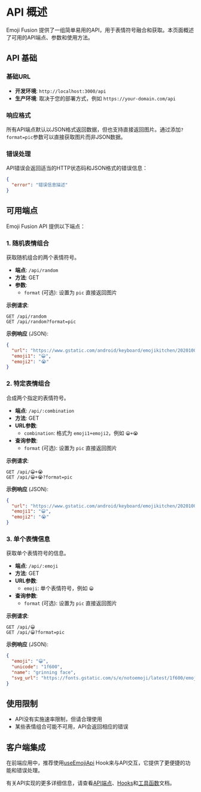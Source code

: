# API 概述

Emoji Fusion 提供了一组简单易用的API，用于表情符号融合和获取。本页面概述了可用的API端点、参数和使用方法。

## API 基础

### 基础URL

- **开发环境**: `http://localhost:3000/api`
- **生产环境**: 取决于您的部署方式，例如 `https://your-domain.com/api`

### 响应格式

所有API端点默认以JSON格式返回数据，但也支持直接返回图片。通过添加`?format=pic`参数可以直接获取图片而非JSON数据。

### 错误处理

API错误会返回适当的HTTP状态码和JSON格式的错误信息：

```json
{
  "error": "错误信息描述"
}
```

## 可用端点

Emoji Fusion API 提供以下端点：

### 1. 随机表情组合

获取随机组合的两个表情符号。

- **端点**: `/api/random`
- **方法**: GET
- **参数**: 
  - `format` (可选): 设置为 `pic` 直接返回图片

**示例请求**:
```
GET /api/random
GET /api/random?format=pic
```

**示例响应** (JSON):
```json
{
  "url": "https://www.gstatic.com/android/keyboard/emojikitchen/20201001/u1f600/u1f600_u1f62d.png",
  "emoji1": "😀",
  "emoji2": "😭"
}
```

### 2. 特定表情组合

合成两个指定的表情符号。

- **端点**: `/api/:combination`
- **方法**: GET
- **URL参数**: 
  - `combination`: 格式为 `emoji1+emoji2`，例如 `😀+😭`
- **查询参数**:
  - `format` (可选): 设置为 `pic` 直接返回图片

**示例请求**:
```
GET /api/😀+😭
GET /api/😀+😭?format=pic
```

**示例响应** (JSON):
```json
{
  "url": "https://www.gstatic.com/android/keyboard/emojikitchen/20201001/u1f600/u1f600_u1f62d.png",
  "emoji1": "😀",
  "emoji2": "😭"
}
```

### 3. 单个表情信息

获取单个表情符号的信息。

- **端点**: `/api/:emoji`
- **方法**: GET
- **URL参数**: 
  - `emoji`: 单个表情符号，例如 `😀`
- **查询参数**:
  - `format` (可选): 设置为 `pic` 直接返回图片

**示例请求**:
```
GET /api/😀
GET /api/😀?format=pic
```

**示例响应** (JSON):
```json
{
  "emoji": "😀",
  "unicode": "1f600",
  "name": "grinning face",
  "svg_url": "https://fonts.gstatic.com/s/e/notoemoji/latest/1f600/emoji.svg"
}
```

## 使用限制

- API没有实施速率限制，但请合理使用
- 某些表情组合可能不可用，API会返回相应的错误

## 客户端集成

在前端应用中，推荐使用[useEmojiApi](/api/hooks) Hook来与API交互，它提供了更便捷的功能和错误处理。

有关API实现的更多详细信息，请查看[API端点](/api/endpoints)、[Hooks](/api/hooks)和[工具函数](/api/utils)文档。
